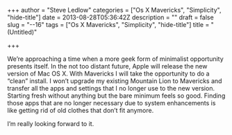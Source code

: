 +++
author = "Steve Ledlow"
categories = ["Os X Mavericks", "Simplicity", "hide-title"]
date = 2013-08-28T05:36:42Z
description = ""
draft = false
slug = "--16"
tags = ["Os X Mavericks", "Simplicity", "hide-title"]
title = "(Untitled)"

+++


<p dir="ltr">We’re approaching a time when a more geek form of minimalist opportunity presents itself. In the not too distant future, Apple will release the new version of Mac OS X. With Mavericks I will take the opportunity to do a “clean” install. I won’t upgrade my existing Mountain Lion to Mavericks and transfer all the apps and settings that I no longer use to the new version. Starting fresh without anything but the bare minimum feels so good. Finding those apps that are no longer necessary due to system enhancements is like getting rid of old clothes that don’t fit anymore.</p>

<p dir="ltr">I’m really looking forward to it.</p>

